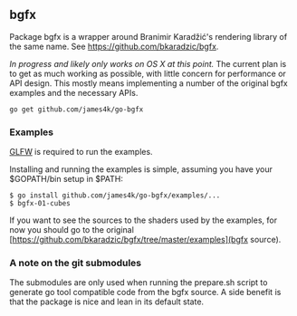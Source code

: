 ## bgfx

Package bgfx is a wrapper around Branimir Karadžić's rendering library
of the same name. See <https://github.com/bkaradzic/bgfx>.

_In progress and likely only works on OS X at this point._ The current
plan is to get as much working as possible, with little concern for
performance or API design. This mostly means implementing a number of
the original bgfx examples and the necessary APIs.

`go get github.com/james4k/go-bgfx`

### Examples

[GLFW](http://www.glfw.org/) is required to run the examples.

Installing and running the examples is simple, assuming you have your
$GOPATH/bin setup in $PATH:

```
$ go install github.com/james4k/go-bgfx/examples/...
$ bgfx-01-cubes
```

If you want to see the sources to the shaders used by the examples, for
now you should go to the original
[https://github.com/bkaradzic/bgfx/tree/master/examples](bgfx source).

### A note on the git submodules

The submodules are only used when running the prepare.sh script to
generate go tool compatible code from the bgfx source. A side benefit is
that the package is nice and lean in its default state.
